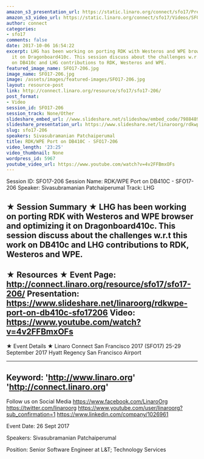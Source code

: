 ```yaml
---
amazon_s3_presentation_url: https://static.linaro.org/connect/sfo17/Presentations/SFO17-206%20RDK%252FWPE%20Port%20on%20DragonBoard%20410c.pdf
amazon_s3_video_url: https://static.linaro.org/connect/sfo17/Videos/SFO17-206%20RDK%20%20WPE%20Port%20on%20DB410C.mp4
author: connect
categories:
- sfo17
comments: false
date: 2017-10-06 16:54:22
excerpt: LHG has been working on porting RDK with Westeros and WPE browser and optimizing
  it on Dragonboard410c. This session discuss about the challenges w.r.t this work
  on DB410c and LHG contributions to RDK, Westeros and WPE.
featured_image_name: SFO17-206.jpg
image_name: SFO17-206.jpg
image: /assets/images/featured-images/SFO17-206.jpg
layout: resource-post
link: http://connect.linaro.org/resource/sfo17/sfo17-206/
post_format:
- Video
session_id: SFO17-206
session_track: None/Other
slideshare_embed_url: //www.slideshare.net/slideshow/embed_code/79884899
slideshare_presentation_url: https://www.slideshare.net/linaroorg/rdkwpe-port-on-db410c-sfo17206
slug: sfo17-206
speakers: Sivasubramanian Patchaiperumal
title: RDK/WPE Port on DB410C - SFO17-206
video_length: '23:25'
video_thumbnail: None
wordpress_id: 5967
youtube_video_url: https://www.youtube.com/watch?v=4v2FFBmxOFs
---
```


Session ID: SFO17-206
Session Name: RDK/WPE Port on DB410C - SFO17-206
Speaker: Sivasubramanian Patchaiperumal
Track: LHG


★ Session Summary ★
LHG has been working on porting RDK with Westeros and WPE browser and optimizing it on Dragonboard410c. This session discuss about the challenges w.r.t this work on DB410c and LHG contributions to RDK, Westeros and WPE.
---------------------------------------------------
★ Resources ★
Event Page: http://connect.linaro.org/resource/sfo17/sfo17-206/
Presentation: https://www.slideshare.net/linaroorg/rdkwpe-port-on-db410c-sfo17206
Video: https://www.youtube.com/watch?v=4v2FFBmxOFs
 ---------------------------------------------------

★ Event Details ★
Linaro Connect San Francisco 2017 (SFO17)
25-29 September 2017
Hyatt Regency San Francisco Airport

---------------------------------------------------
Keyword:
'http://www.linaro.org'
'http://connect.linaro.org'
---------------------------------------------------
Follow us on Social Media
https://www.facebook.com/LinaroOrg
https://twitter.com/linaroorg
https://www.youtube.com/user/linaroorg?sub_confirmation=1
https://www.linkedin.com/company/1026961

Event Date: 26 Sept 2017

Speakers: Sivasubramanian Patchaiperumal

Position: Senior Software Engineer at L&T; Technology Services